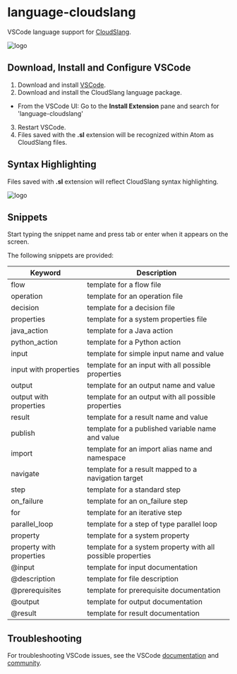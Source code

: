 # language-cloudslang

VSCode language support for [CloudSlang](http://www.cloudslang.io/#/).

![logo](https://i.imgur.com/ihI560V.png)

## Download, Install and Configure VSCode

1. Download and install [VSCode](https://code.visualstudio.com/).
2. Download and install the CloudSlang language package.

  * From the VSCode UI: Go to the **Install Extension** pane and search for 'language-cloudslang'

3. Restart VSCode.
4. Files saved with the **.sl** extension will be recognized within Atom as
   CloudSlang files.


## Syntax Highlighting

Files saved with **.sl** extension will reflect CloudSlang syntax highlighting.

![logo](https://i.imgur.com/PSVWgNW.png?1) 

## Snippets
Start typing the snippet name and press tab or enter when it appears on the screen.

The following snippets are provided:

Keyword | Description
---|---
flow | template for a flow file
operation | template for an operation file
decision | template for a decision file
properties | template for a system properties file
java\_action | template for a Java action
python\_action | template for a Python action
input | template for simple input name and value
input with properties | template for an input with all possible properties
output | template for an output name and value
output with properties | template for an output with all possible properties
result | template for a result name and value
publish | template for a published variable name and value
import | template for an import alias name and namespace
navigate | template for a result mapped to a navigation target
step | template for a standard step
on\_failure | template for an on\_failure step
for | template for an iterative step
parallel\_loop | template for a step of type parallel loop
property | template for a system property
property with properties | template for a system property with all possible properties
@input | template for input documentation
@description | template for file description
@prerequisites | template for prerequisite documentation
@output | template for output documentation
@result | template for result documentation

## Troubleshooting
For troubleshooting VSCode issues, see the VSCode [documentation](https://code.visualstudio.com/docs) and [community](https://code.visualstudio.com/community).
